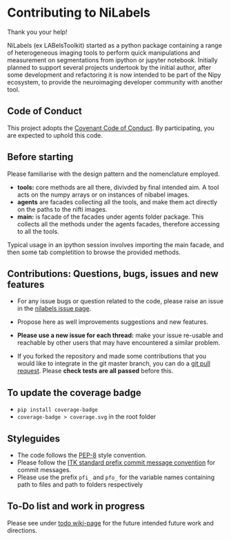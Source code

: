 # Contributing to NiLabels

Thank you your help!

NiLabels (ex LABelsToolkit) started as a python package containing a range of heterogeneous imaging tools to perform
quick manipulations and measurement on segmentations from ipython or jupyter notebook.
Initially planned to support several projects undertook by the initial author, after some development and refactoring
 it is now intended to be part of the Nipy ecosystem, to provide the neuroimaging developer community with another tool.

## Code of Conduct

This project adopts the [Covenant Code of Conduct](https://contributor-covenant.org/).
By participating, you are expected to uphold this code.

## Before starting

Please familiarise with the design pattern and the nomenclature employed.

+ **tools:** core methods are all there, divivded by final intended aim. A tool acts on the numpy arrays or on
instances of nibabel images.
+ **agents** are facades collecting all the tools, and make them act directly on the paths to the nifti images.  
+ **main:** is facade of the facades under agents folder package. This collects all the methods under
     the agents facades, therefore accessing to all the tools.

Typical usage in an ipython session involves importing the main facade, and then some tab completition to browse
 the provided methods.

## Contributions: Questions, bugs, issues and new features

+ For any issue bugs or question related to the code, please raise an issue in the
[nilabels issue page](https://github.com/SebastianoF/nilabels/issues).

+ Propose here as well improvements suggestions and new features.

+ **Please use a new issue for each thread:** make your issue re-usable and reachable by other users that may have
encountered a similar problem.

+ If you forked the repository and made some contributions that you would like to integrate in the git master branch,
you can do a [git pull request](https://yangsu.github.io/pull-request-tutorial/). Please **check tests are all passed**
before this.

## To update the coverage badge

+ `pip install coverage-badge`
+ `coverage-badge > coverage.svg` in the root folder

## Styleguides

+ The code follows the [PEP-8](https://www.python.org/dev/peps/pep-0008/) style convention. 
+ Please follow the [ITK standard prefix commit message convention](https://itk.org/Wiki/ITK/Git/Develop) for commit messages. 
+ Please use the prefix `pfi_` and `pfo_` for the variable names containing path to files and path to folders respectively

## To-Do list and work in progress

Please see under [todo wiki-page](https://github.com/SebastianoF/nilabel/wiki/Work-in-Progress) 
for the future intended future work and directions.
